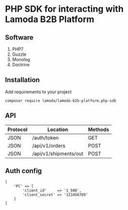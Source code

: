 PHP SDK for interacting with Lamoda B2B Platform
================================================

## Software
1. PHP7
2. Guzzle
3. Monolog
4. Doctrine

## Installation

Add requirements to your project

``` composer require lamoda/lamoda-b2b-platform.php-sdk ``` 

## API
| Protocol |         Location        | Methods |
|----------|-------------------------|----------
|   JSON   | /auth/token             |   GET   |
|   JSON   | /api/v1/orders          |   POST  |
|   JSON   | /api/v1/shipments/out   |   POST  |

## Auth config
```
[
    'PC' => [
        'client_id'     => '1_500',
        'client_secret' => '123456789'
    ]
]
```
